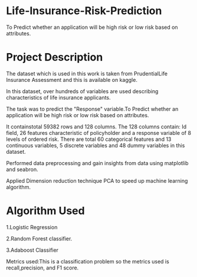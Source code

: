 # Life-Insurance-Risk-Prediction
To Predict whether an application will be high risk or low risk based on attributes.

# Project Description

The dataset which is used in this work is taken from PrudentialLife Insurance Assessment and this is available 
on kaggle.

In this dataset, over hundreds of variables are used describing characteristics of life insurance
applicants. 

The task was to predict the "Response" variable.To Predict whether an application will be high risk or low risk based on attributes.

It containstotal 59382 rows and 128 columns. The 128 columns contain:
Id field, 26 features characteristic of policyholder and a response variable of 8 levels of ordered risk. 
There are total 60 categorical features and 13 continuous variables, 5 discrete
variables and 48 dummy variables in this dataset.

Performed data preprocessing and gain insights from data using matplotlib and seabron.

Applied Dimension reduction technique PCA to speed up machine learning algorithm.

# Algorithm Used

 1.Logistic Regression
 
 2.Random Forest classifier.
 
 3.Adaboost Classifier
 
 Metrics used:This is a classification problem so the metrics used is recall,precision, and F1 score.
 
 
